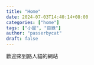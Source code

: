 ```yaml
---
title: "Home"
date: 2024-07-03T14:40:14+08:00
categories: ["home"]
tags: ["小屋", "目錄"]
author: "passerbycat"
draft: false
---
```


歡迎來到路人貓的網站